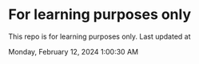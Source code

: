# For learning purposes only
This repo is for learning purposes only.
Last updated at

Monday, February 12, 2024 1:00:30 AM

